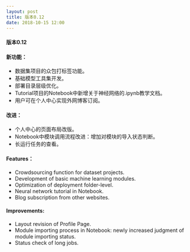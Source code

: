 ```yaml
---
layout: post
title: 版本0.12
date: 2018-10-15 12:00
---
```

#### 版本0.12
#### 新功能：
- 数据集项目的众包打标签功能。
- 基础模型工具集开发。
- 部署目录层级优化。
- Tutorial项目的Notebook中新增关于神经网络的.ipynb教学文档。
- 用户可在个人中心实现外网博客订阅。

#### 改进：
- 个人中心的页面布局改版。
- Notebook中模块调用流程改进：增加对模块的导入状态判断。
- 长运行任务的查看。

#### Features：
- Crowdsourcing function for dataset projects.
- Development of basic machine learning modules.
- Optimization of deployment folder-level.
- Neural network tutorial in Notebook.
- Blog subscription from other websites.

#### Improvements:
- Layout revision of Profile Page.
- Module importing process in Notebook: newly increased judgment of module importing status.
- Status check of long jobs.
